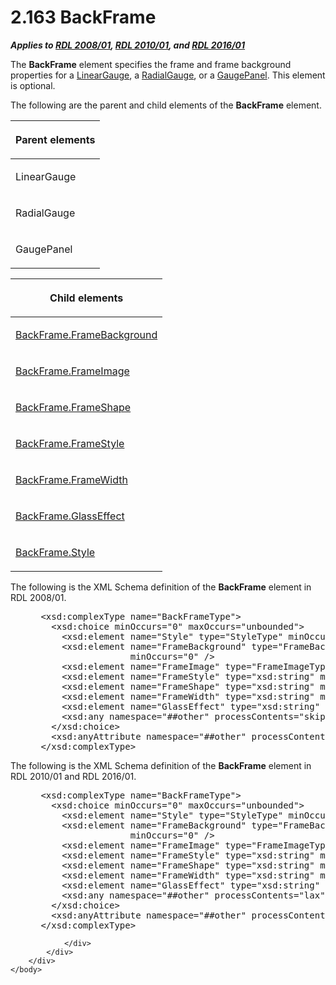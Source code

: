 <html dir="LTR" xmlns:mshelp="http://msdn.microsoft.com/mshelp" xmlns:ddue="http://ddue.schemas.microsoft.com/authoring/2003/5" xmlns:xlink="http://www.w3.org/1999/xlink" xmlns:tool="http://www.microsoft.com/tooltip">
    <head>
        <meta http-equiv="Content-Type" content="text/html; CHARSET=utf-8"></meta>
        <meta name="save" content="history"></meta>
        <title>2.163 BackFrame</title>
        <xml>
            <mshelp:toctitle title="2.163 BackFrame"></mshelp:toctitle>
            <mshelp:rltitle title="[MS-RDL]: BackFrame"></mshelp:rltitle>
            <mshelp:keyword index="A" term="ed20ba13-2b2e-422d-a581-b78f5ee14314"></mshelp:keyword>
            <mshelp:attr name="DCSext.ContentType" value="open specification"></mshelp:attr>
            <mshelp:attr name="AssetID" value="ed20ba13-2b2e-422d-a581-b78f5ee14314"></mshelp:attr>
            <mshelp:attr name="TopicType" value="kbRef"></mshelp:attr>
            <mshelp:attr name="DCSext.Title" value="[MS-RDL]: BackFrame" />
        </xml>
    </head>
    <body>
        <div id="header">
            <h1 class="heading">2.163 BackFrame</h1>
        </div>
        <div id="mainSection">
            <div id="mainBody">
                <div id="allHistory" class="saveHistory"></div>
                <div id="sectionSection0" class="section" name="collapseableSection">
                    

<p><b><i>Applies to </i></b><a href="1e855f94-4617-47e4-b89e-0856c6cb420f.htm"><b><i>RDL 2008/01</i></b></a><b><i>,
</i></b><a href="3428e690-a348-4ec7-8a6a-8efb42d2cdee.htm"><b><i>RDL 2010/01</i></b></a><b><i>,
and </i></b><a href="52ce3983-2bfc-4e72-9359-42aaf5fe4509.htm"><b><i>RDL 2016/01</i></b></a></p>

<p>The <b>BackFrame</b> element specifies the frame and frame
background properties for a <a href="021b569b-07ae-462a-ac62-d3ab51f183f5.htm">LinearGauge</a>,
a <a href="2e113607-ee33-4abd-9ae3-6607c10d3c8a.htm">RadialGauge</a>, or a <a href="f01744d3-79fa-4f30-94bf-a1ffa6bde2ac.htm">GaugePanel</a>. This element
is optional.</p>

<p>The following are the parent and child elements of the <b>BackFrame</b>
element.</p>

<table>
 <thead>
  <tr>
   <th>
   <p>Parent elements</p>
   </th>
  </tr>
 </thead>
 <tr>
  <td>
  <p>LinearGauge </p>
  </td>
 </tr>
 <tr>
  <td>
  <p>RadialGauge</p>
  </td>
 </tr>
 <tr>
  <td>
  <p>GaugePanel </p>
  </td>
 </tr>
</table>

<p> </p>

<table>
 <thead>
  <tr>
   <th>
   <p>Child elements</p>
   </th>
  </tr>
 </thead>
 <tr>
  <td>
  <p><a href="0ef16d7d-71c5-41da-ae38-24ea60bacc06.htm">BackFrame.FrameBackground</a></p>
  </td>
 </tr>
 <tr>
  <td>
  <p><a href="12c6513f-d15c-4047-bb9a-34a97d2864ed.htm">BackFrame.FrameImage</a></p>
  </td>
 </tr>
 <tr>
  <td>
  <p><a href="3277ef25-46c8-4e96-b6b2-f59d0bb091c5.htm">BackFrame.FrameShape</a>
  </p>
  </td>
 </tr>
 <tr>
  <td>
  <p><a href="63b8a83f-e38b-4338-bafd-712bcf3a1855.htm">BackFrame.FrameStyle</a>
  </p>
  </td>
 </tr>
 <tr>
  <td>
  <p><a href="be71ea4e-a42c-47ed-a488-3725944d95e7.htm">BackFrame.FrameWidth</a>
  </p>
  </td>
 </tr>
 <tr>
  <td>
  <p><a href="ecf84906-a0b0-4806-9b3c-2fbb2c1a1d7e.htm">BackFrame.GlassEffect</a>
  </p>
  </td>
 </tr>
 <tr>
  <td>
  <p><a href="b75ec7f5-1502-4a6f-a3bf-e078028ef77e.htm">BackFrame.Style</a>
  </p>
  </td>
 </tr>
</table>

<p>The following is the XML Schema definition of the <b>BackFrame</b>
element in RDL 2008/01.</p>

<dl>
<dd>
<div><pre> &lt;xsd:complexType name=&quot;BackFrameType&quot;&gt;
   &lt;xsd:choice minOccurs=&quot;0&quot; maxOccurs=&quot;unbounded&quot;&gt;
     &lt;xsd:element name=&quot;Style&quot; type=&quot;StyleType&quot; minOccurs=&quot;0&quot; /&gt;
     &lt;xsd:element name=&quot;FrameBackground&quot; type=&quot;FrameBackgroundType&quot; 
                  minOccurs=&quot;0&quot; /&gt;
     &lt;xsd:element name=&quot;FrameImage&quot; type=&quot;FrameImageType&quot; minOccurs=&quot;0&quot; /&gt;
     &lt;xsd:element name=&quot;FrameStyle&quot; type=&quot;xsd:string&quot; minOccurs=&quot;0&quot; /&gt;
     &lt;xsd:element name=&quot;FrameShape&quot; type=&quot;xsd:string&quot; minOccurs=&quot;0&quot; /&gt;
     &lt;xsd:element name=&quot;FrameWidth&quot; type=&quot;xsd:string&quot; minOccurs=&quot;0&quot; /&gt;
     &lt;xsd:element name=&quot;GlassEffect&quot; type=&quot;xsd:string&quot; minOccurs=&quot;0&quot; /&gt;
     &lt;xsd:any namespace=&quot;##other&quot; processContents=&quot;skip&quot; /&gt;
   &lt;/xsd:choice&gt;
   &lt;xsd:anyAttribute namespace=&quot;##other&quot; processContents=&quot;skip&quot; /&gt;
 &lt;/xsd:complexType&gt;
</pre></div>
</dd></dl>

<p>The following is the XML Schema definition of the <b>BackFrame</b>
element in RDL 2010/01 and RDL 2016/01.</p>

<dl>
<dd>
<div><pre> &lt;xsd:complexType name=&quot;BackFrameType&quot;&gt;
   &lt;xsd:choice minOccurs=&quot;0&quot; maxOccurs=&quot;unbounded&quot;&gt;
     &lt;xsd:element name=&quot;Style&quot; type=&quot;StyleType&quot; minOccurs=&quot;0&quot; /&gt;
     &lt;xsd:element name=&quot;FrameBackground&quot; type=&quot;FrameBackgroundType&quot; 
                  minOccurs=&quot;0&quot; /&gt;
     &lt;xsd:element name=&quot;FrameImage&quot; type=&quot;FrameImageType&quot; minOccurs=&quot;0&quot; /&gt;
     &lt;xsd:element name=&quot;FrameStyle&quot; type=&quot;xsd:string&quot; minOccurs=&quot;0&quot; /&gt;
     &lt;xsd:element name=&quot;FrameShape&quot; type=&quot;xsd:string&quot; minOccurs=&quot;0&quot; /&gt;
     &lt;xsd:element name=&quot;FrameWidth&quot; type=&quot;xsd:string&quot; minOccurs=&quot;0&quot; /&gt;
     &lt;xsd:element name=&quot;GlassEffect&quot; type=&quot;xsd:string&quot; minOccurs=&quot;0&quot; /&gt;
     &lt;xsd:any namespace=&quot;##other&quot; processContents=&quot;lax&quot; /&gt;
   &lt;/xsd:choice&gt;
   &lt;xsd:anyAttribute namespace=&quot;##other&quot; processContents=&quot;lax&quot; /&gt;
 &lt;/xsd:complexType&gt;
</pre></div>
</dd></dl>


                </div>
            </div>
        </div>
    </body>
</html>